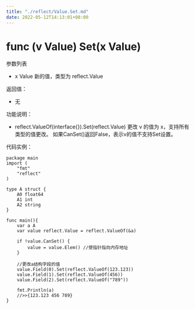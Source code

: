 ```yaml
---
title: "./reflect/Value.Set.md"
date: 2022-05-12T14:13:01+08:00
---
```

# func (v Value) Set(x Value)

参数列表

- x Value 新的值，类型为 reflect.Value

返回值：

- 无

功能说明：

- reflect.ValueOf(interface{}).Set(reflect.Value) 更改 v 的值为 x，支持所有类型的值更改。 如果CanSet()返回False，表示v的值不支持Set设置。


代码实例：
	
	package main
	import (
	    "fmt"
	    "reflect"
	)
	
	type A struct {
		A0 float64
		A1 int
		A2 string
	}
	
	func main(){
		var a A
		var value reflect.Value = reflect.ValueOf(&a)
		
		if !value.CanSet() {
			value = value.Elem() //使指针指向内存地址
		}
		
		//更改a结构字段的值
		value.Field(0).Set(reflect.ValueOf(123.123))
		value.Field(1).Set(reflect.ValueOf(456))
		value.Field(2).Set(reflect.ValueOf("789"))
		
		fmt.Println(a)
		//>>{123.123 456 789}
	}

